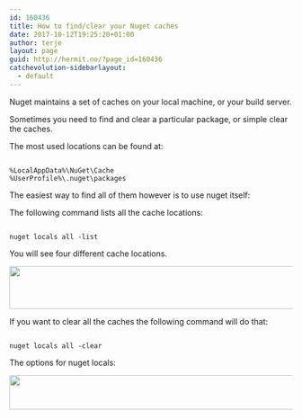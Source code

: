 ```yaml
---
id: 160436
title: How to find/clear your Nuget caches
date: 2017-10-12T19:25:20+01:00
author: terje
layout: page
guid: http://hermit.no/?page_id=160436
catchevolution-sidebarlayout:
  - default
---
```

Nuget maintains a set of caches on your local machine, or your build server.

Sometimes you need to find and clear a particular package, or simple clear the caches.

The most used locations can be found at:

```

%LocalAppData%\NuGet\Cache
%UserProfile%\.nuget\packages

```

The easiest way to find all of them however is to use nuget itself:

The following command lists all the cache locations:

```

nuget locals all -list

```

You will see four different cache locations.

<a href="http://hermit.no/wp-content/uploads/2017/10/nuget1.jpg"><img class="alignnone wp-image-160437 size-full" src="http://hermit.no/wp-content/uploads/2017/10/nuget1.jpg" alt="" width="657" height="76" /></a>

If you want to clear all the caches the following command will do that:

```

nuget locals all -clear

```

The options for nuget locals:

<a href="http://hermit.no/wp-content/uploads/2017/10/nuget2.jpg"><img class="alignnone wp-image-160438 size-full" src="http://hermit.no/wp-content/uploads/2017/10/nuget2.jpg" alt="" width="1019" height="61" /></a>